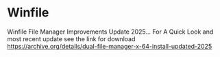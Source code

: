# Winfile
Winfile File Manager Improvements  Update 2025... 
For A Quick Look and most recent update see the link for download
https://archive.org/details/dual-file-manager-x-64-install-updated-2025
